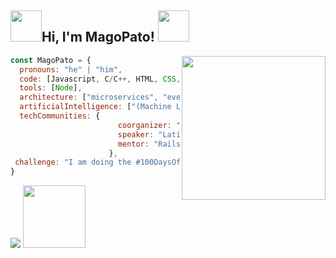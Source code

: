 
<h2> <img src="https://media4.giphy.com/media/MaI6BylfjAkDkfk4OC/giphy.gif" width="50">Hi, I'm MagoPato! <img src="https://media.giphy.com/media/mGcNjsfWAjY5AEZNw6/giphy.gif" width="50"></h2>
<img align='right' src="https://user-images.githubusercontent.com/46275040/130966311-1f677328-a329-4799-9476-264fbb914fb2.png" width="230">

```javascript
const MagoPato = {
  pronouns: "he" | "him",
  code: [Javascript, C/C++, HTML, CSS, Python, Java, C#, SQL SERVER],
  tools: [Node],		
  architecture: ["microservices", "event-driven", "design system pattern"],
  artificialIntelligence: ["(Machine Learning)", "(ANN)", "computer vision"],
  techCommunities: {
                        coorganizer: "AfroPython",
                        speaker: "Latinity",
                        mentor: "RailsGirls POA"
                      },
 challenge: "I am doing the #100DaysOfCode challenge focused on react and typescript"
}
```
<p>
  <img src="https://github-readme-stats.vercel.app/api/top-langs/?username=MagoPato&theme=github_dark&hide_progress=true)" />
  <img src="https://data-card-for-spotify.herokuapp.com/api/card?user_id=2266hwwnnjonhwg6q7vr2zooq&limit=3&hide_top_tracks=1"  width="100" height="100" />
</p>

